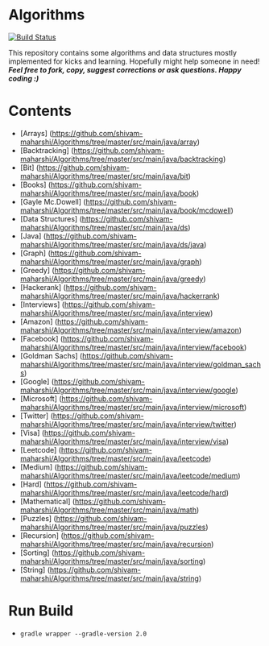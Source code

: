 # Algorithms
[![Build Status](https://travis-ci.org/shivam-maharshi/Algorithms.svg?branch=master)](https://travis-ci.org/shivam-maharshi/Algorithms)

This repository contains some algorithms and data structures mostly implemented for kicks and learning. Hopefully might help someone in need! _**Feel free to fork, copy, suggest corrections or ask questions. Happy coding :)**_

# Contents
* [Arrays] (https://github.com/shivam-maharshi/Algorithms/tree/master/src/main/java/array)
* [Backtracking] (https://github.com/shivam-maharshi/Algorithms/tree/master/src/main/java/backtracking)
* [Bit] (https://github.com/shivam-maharshi/Algorithms/tree/master/src/main/java/bit)
* [Books] (https://github.com/shivam-maharshi/Algorithms/tree/master/src/main/java/book)
 * [Gayle Mc.Dowell] (https://github.com/shivam-maharshi/Algorithms/tree/master/src/main/java/book/mcdowell)
* [Data Structures] (https://github.com/shivam-maharshi/Algorithms/tree/master/src/main/java/ds)
 * [Java] (https://github.com/shivam-maharshi/Algorithms/tree/master/src/main/java/ds/java)
* [Graph] (https://github.com/shivam-maharshi/Algorithms/tree/master/src/main/java/graph)
* [Greedy] (https://github.com/shivam-maharshi/Algorithms/tree/master/src/main/java/greedy)
* [Hackerank] (https://github.com/shivam-maharshi/Algorithms/tree/master/src/main/java/hackerrank)
* [Interviews] (https://github.com/shivam-maharshi/Algorithms/tree/master/src/main/java/interview)
 * [Amazon] (https://github.com/shivam-maharshi/Algorithms/tree/master/src/main/java/interview/amazon)
 * [Facebook] (https://github.com/shivam-maharshi/Algorithms/tree/master/src/main/java/interview/facebook)
 * [Goldman Sachs] (https://github.com/shivam-maharshi/Algorithms/tree/master/src/main/java/interview/goldman_sachs)
 * [Google] (https://github.com/shivam-maharshi/Algorithms/tree/master/src/main/java/interview/google)
 * [Microsoft] (https://github.com/shivam-maharshi/Algorithms/tree/master/src/main/java/interview/microsoft)
 * [Twitter] (https://github.com/shivam-maharshi/Algorithms/tree/master/src/main/java/interview/twitter)
 * [Visa] (https://github.com/shivam-maharshi/Algorithms/tree/master/src/main/java/interview/visa)
* [Leetcode] (https://github.com/shivam-maharshi/Algorithms/tree/master/src/main/java/leetcode)
 * [Medium] (https://github.com/shivam-maharshi/Algorithms/tree/master/src/main/java/leetcode/medium)
 * [Hard] (https://github.com/shivam-maharshi/Algorithms/tree/master/src/main/java/leetcode/hard)
* [Mathematical] (https://github.com/shivam-maharshi/Algorithms/tree/master/src/main/java/math)
* [Puzzles] (https://github.com/shivam-maharshi/Algorithms/tree/master/src/main/java/puzzles)
* [Recursion] (https://github.com/shivam-maharshi/Algorithms/tree/master/src/main/java/recursion)
* [Sorting] (https://github.com/shivam-maharshi/Algorithms/tree/master/src/main/java/sorting)
* [String] (https://github.com/shivam-maharshi/Algorithms/tree/master/src/main/java/string)

# Run Build
* `gradle wrapper --gradle-version 2.0`
